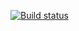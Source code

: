 [![Build status](https://ci.appveyor.com/api/projects/status/d5oefx8643ylhur9?svg=true)](https://ci.appveyor.com/project/ulianale/api)

